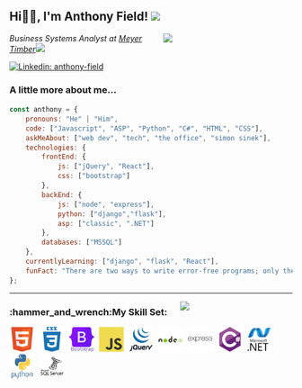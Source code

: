<h2>Hi👋🏻, I'm Anthony Field! <img src="https://media.giphy.com/media/xRJinOH44eOd2/giphy.gif" width="40"></h2>
<img align='right' src="https://media.giphy.com/media/M9gbBd9nbDrOTu1Mqx/giphy.gif" width="230">
<p><em>Business Systems Analyst at <a href="https://meyertimber.com.au/">Meyer Timber</a><img src="https://media.giphy.com/media/WUlplcMpOCEmTGBtBW/giphy.gif" width="30"> 
</em></p>

[![Linkedin: anthony-field](https://img.shields.io/badge/-anthony-blue?style=flat-square&logo=Linkedin&logoColor=white&link=https://www.linkedin.com/in/anthony-field-549b5536/)](https://www.linkedin.com/in/anthony-field-549b5536/)

###  A little more about me...  

```javascript
const anthony = {
    pronouns: "He" | "Him",
    code: ["Javascript", "ASP", "Python", "C#", "HTML", "CSS"],
    askMeAbout: ["web dev", "tech", "the office", "simon sinek"],
    technologies: {
        frontEnd: {
            js: ["jQuery", "React"],
            css: ["bootstrap"]
        },
        backEnd: {
            js: ["node", "express"],
            python: ["django","flask"],
            asp: ["classic", ".NET"]
        },
        databases: ["MSSQL"]
    },
    currentlyLearning: ["django", "flask", "React"],
    funFact: "There are two ways to write error-free programs; only the third one works"
};
```

<hr>
<img align='right' src="https://media.giphy.com/media/USV0ym3bVWQJJmNu3N/giphy.gif" width="200">
<h3>:hammer_and_wrench:My Skill Set:</h3>
<div>
  <img src="https://github.com/devicons/devicon/blob/master/icons/html5/html5-original.svg" title="HTML5" alt="HTML" width="45" height="45"/>&nbsp;
  <img src="https://github.com/devicons/devicon/blob/master/icons/css3/css3-plain-wordmark.svg"  title="CSS3" alt="CSS" width="45" height="45"/>&nbsp;
  <img src="https://github.com/devicons/devicon/blob/master/icons/bootstrap/bootstrap-original-wordmark.svg" title="Bootstrap" alt="Bootstrap" width="45" height="45"/>&nbsp;
  <img src="https://github.com/devicons/devicon/blob/master/icons/javascript/javascript-original.svg" title="JavaScript" alt="JavaScript" width="45" height="45"/>&nbsp;
  <img src="https://github.com/devicons/devicon/blob/master/icons/jquery/jquery-original-wordmark.svg" title="JQuery" alt="JQuery" width="45" height="45"/>&nbsp;
  <img src="https://github.com/devicons/devicon/blob/master/icons/nodejs/nodejs-original-wordmark.svg" title="NodeJS" alt="NodeJS" width="45" height="45"/>&nbsp;
  <img src="https://github.com/devicons/devicon/blob/master/icons/express/express-original-wordmark.svg" title="Express" alt="Express" width="45" height="45"/>&nbsp;
  <img src="https://github.com/devicons/devicon/blob/master/icons/csharp/csharp-original.svg" title="csharp" alt="csharp" width="45" height="45"/>&nbsp;  
  <img src="https://github.com/devicons/devicon/blob/master/icons/dot-net/dot-net-original-wordmark.svg" title="dotnet" alt="dotnet" width="45" height="45"/>&nbsp;
  <img src="https://github.com/devicons/devicon/blob/master/icons/python/python-original-wordmark.svg" title="python" alt="python" width="45" height="45"/>&nbsp;
  <img src="https://github.com/devicons/devicon/blob/master/icons/microsoftsqlserver/microsoftsqlserver-plain-wordmark.svg" title="mssql" alt="v" width="45" height="45"/>&nbsp;        
</div>

